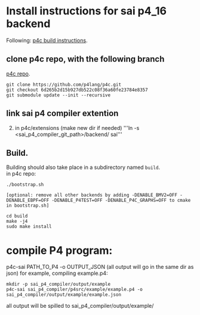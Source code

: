 # Install instructions for sai p4_16 backend
  
Following:  [p4c build instructions](https://github.com/p4lang/p4c/edit/master/README.md).
## clone p4c repo, with the following branch
[p4c repo](https://github.com/p4lang/p4c/).

```
git clone https://github.com/p4lang/p4c.git  
git checkout 6d265b2d15b927db522c08f36a60fe23784e8357
git submodule update --init --recursive
```

## link sai p4 compiler extention
2. in p4c/extensions (make new dir if needed)
 '''ln -s <sai_p4_compiler_git_path>/backend/ sai'''

## Build. 
Building should also take place in a subdirectory named `build`.  
 in p4c repo:
    
    ./bootstrap.sh 

    [optional: remove all other backends by adding -DENABLE_BMV2=OFF -DENABLE_EBPF=OFF -DENABLE_P4TEST=OFF -DENABLE_P4C_GRAPHS=OFF to cmake in bootstrap.sh]	

	cd build
	make -j4
    sudo make install


# compile P4 program:  
p4c-sai PATH_TO_P4 -o OUTPUT_JSON 
(all output will go in the same dir as json)
for example, compiling example.p4:  
```
mkdir -p sai_p4_compiler/output/example
p4c-sai sai_p4_compiler/p4src/example/example.p4 -o sai_p4_compiler/output/example/example.json
```
all output will be spilled to sai_p4_compiler/output/example/

